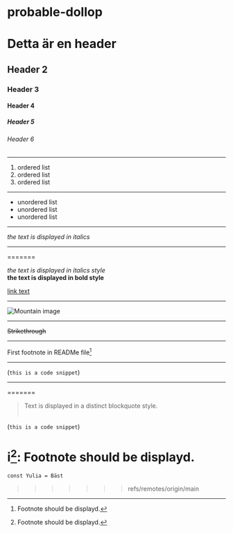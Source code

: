 # probable-dollop

# Detta är en header
## Header 2
### Header 3
#### Header 4
##### Header 5
###### Header 6
___
1. ordered list
2. ordered list
3. ordered list
___
* unordered list
* unordered list
* unordered list
___
*the text is displayed in italics*
___
=======

*the text is displayed in italics style*<br>
**the text is displayed in bold style**

[link text](http://example.com)
___


![Mountain image](https://mdg.imgix.net/assets/images/san-juan-mountains.jpg?auto=format&fit=clip&q=40&w=1080)
___
~~Strikethrough~~

___
First footnote in READMe file[^1]
[^1]: Footnote should be displayd.
___

(`this is a code snippet`)
___
=======



> Text is displayed in a distinct blockquote style.<br><br>

(`this is a code snippet`)

i[^1]: Footnote should be displayd.
=======
```
const Yulia = Bäst
```

[^1]: Footnote should be displayd.
>>>>>>> refs/remotes/origin/main
